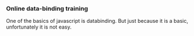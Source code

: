 
### Online data-binding training

One of the basics of javascript is databinding. But just because it is a basic, unfortunately it is not easy.


